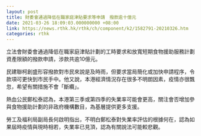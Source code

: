 ```yaml
---
layout: post
title: 財委會通過降低在職家庭津貼要求等申請　撥款逾十億元
date: 2021-03-26 18:09:03.000000000 +08:00
link: https://news.rthk.hk/rthk/ch/component/k2/1582791-20210326.htm
categories: rthk
---
```


立法會財委會通過降低在職家庭津貼計劃的工時要求和放寬短期食物援助服務計劃資產限額的撥款申請，涉款共逾10億元。

民建聯柯創盛形容撥款對市民來說是及時雨，但要求當局簡化或加快申請程序，令款項可更快到市民手中。他又說，本港經濟情況存在很多不明朗因素，疫情亦很飄忽，希望有關措施不會「斷纜」。

熱血公民鄭松泰認為，本港第三季或第四季的失業率可能會更高，關注會否增加參與食物援助計劃的非政府機構數目，為基層提供更多支援。

勞工及福利局副局長何啟明指出，不明白鄭松泰對失業率評估的根據何在，認為如果屆時疫情與現時相若，失業率已見頂，認為有關說法可能較悲觀。

